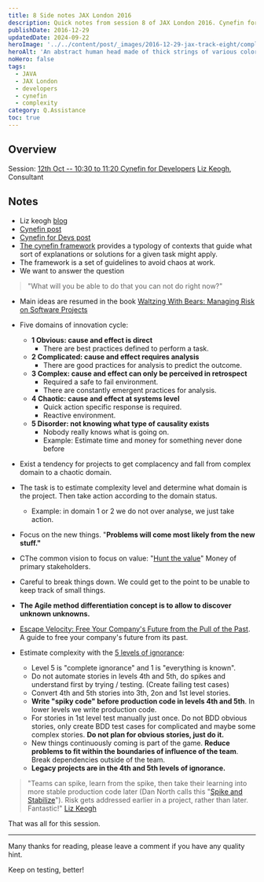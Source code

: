 ```yaml
---
title: 8 Side notes JAX London 2016
description: Quick notes from session 8 of JAX London 2016. Cynefin for Developers preseneted by Liz Keogh.
publishDate: 2016-12-29
updatedDate: 2024-09-22
heroImage: '../../content/post/_images/2016-12-29-jax-track-eight/complex-head.jpg'
heroAlt: 'An abstract human head made of thick strings of various colors. The strings spand to the right in strainght lines from within the head like shape.'
noHero: false
tags:
  - JAVA
  - JAX London
  - developers
  - cynefin
  - complexity
category: Q.Assistance
toc: true
---
```



## Overview

Session: [12th Oct -- 10:30 to 11:20   Cynefin for Developers](https://jaxlondon.com/session/cynefin-for-developers/) [Liz Keogh](https://lizkeogh.com/about/), Consultant

## Notes

-   Liz keogh [blog](https://lizkeogh.com/)
-   [Cynefin post](https://lizkeogh.com/category/cynefin/)
-   [Cynefin for Devs post](https://lizkeogh.com/2012/03/11/cynefin-for-devs/)
-   [The cynefin framework](https://en.wikipedia.org/wiki/Cynefin_Framework) provides a typology of contexts that guide what sort of explanations or solutions for a given task might apply.
-   The framework is a set of guidelines to avoid chaos at work.
-   We want to answer the question

> "What will you be able to do that you can not do right now?"

-   Main ideas are resumed in the book [Waltzing With Bears: Managing Risk on Software Projects](https://www.amazon.com/Waltzing-Bears-Managing-Software-Projects/dp/0932633609)
-   Five domains of innovation cycle:
    -   **1 Obvious: cause and effect is direct**
        -   There are best practices defined to perform a task.
    -   **2 Complicated: cause and effect requires analysis**
        -   There are good practices for analysis to predict the outcome.
    -   **3 Complex: cause and effect can only be perceived in retrospect**
        -   Required a safe to fail environment.
        -   There are constantly emergent practices for analysis.
    -   **4 Chaotic: cause and effect at systems level**
        -   Quick action specific response is required.
        -   Reactive environment.
    -   **5 Disorder: not knowing what type of causality exists**
        -   Nobody really knows what is going on.
        -   Example: Estimate time and money for something never done before

-   Exist a tendency for projects to get complacency and fall from complex domain to a chaotic domain.
-   The task is to estimate complexity level and determine what domain is the project. Then take action according to the domain status.
    -   Example: in domain 1 or 2 we do not over analyse, we just take action.
-   Focus on the new things. "**Problems will come most likely from the new stuff."**
-   CThe common vision to focus on value: "[Hunt the value](http://agileprague.com/agile-business-analysis.htm)" Money of primary stakeholders.
-   Careful to break things down. We could get to the point to be unable to keep track of small things.
-   **The Agile method differentiation concept is to allow to discover unknown unknowns.**
-   [Escape Velocity: Free Your Company's Future from the Pull of the Past](https://www.amazon.com/Escape-Velocity-Free-Companys-Future/dp/0062040898). A guide to free your company's future from its past.
-   Estimate complexity with the [5 levels of ignorance](https://lizkeogh.com/2013/07/21/estimating-complexity/):
    -   Level 5 is "complete ignorance" and 1 is "everything is known".
    -   Do not automate stories in levels 4th and 5th, do spikes and understand first by trying / testing. (Create failing test cases)
    -   Convert 4th and 5th stories into 3th, 2on and 1st level stories.
    -   **Write "spiky code" before production code in levels 4th and 5th**. In lower levels we write production code.
    -   For stories in 1st level test manually just once. Do not BDD obvious stories, only create BDD test cases for complicated and maybe some complex stories. **Do not plan for obvious stories, just do it.**
    -   New things continuously coming is part of the game. **Reduce problems to fit within the boundaries of influence of the team**. Break dependencies outside of the team.
    -   **Legacy projects are in the 4th and 5th levels of ignorance.**

> "Teams can spike, learn from the spike, then take their learning into more stable production code later (Dan North calls this "[Spike and Stabilize](http://dannorth.net/2011/01/15/on-craftsmanship/)"). Risk gets addressed earlier in a project, rather than later. Fantastic!" [Liz Keogh](https://lizkeogh.com/about/)

That was all for this session.

------
Many thanks for reading, please leave a comment if you have any quality hint.

Keep on testing, better!